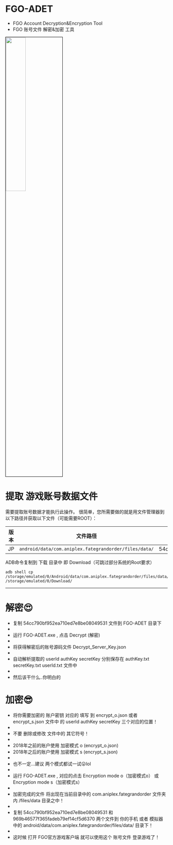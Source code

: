 # FGO-ADET
- FGO Account Decryption&amp;Encryption Tool 
- FGO 账号文件 解密&amp;加密 工具
<img width="35%" style="border: 1px solid black" src="https://i.imgur.com/Bb5iUlu.png">

# 提取 游戏账号数据文件

需要提取账号数据才能执行此操作。
很简单，您所需要做的就是用文件管理器到以下路径并获取以下文件（可能需要ROOT）： 

| 版本 | 文件路径 | 文件名称 |
| --- | --- | --- | 
| JP | `android/data/com.aniplex.fategrandorder/files/data/` | 54cc790bf952ea710ed7e8be08049531 |
ADB命令复制到 下载 目录中 即 Download（可跳过部分系统的Root要求）
```console
adb shell cp /storage/emulated/0/Android/data/com.aniplex.fategrandorder/files/data/54cc790bf952ea710ed7e8be08049531 /storage/emulated/0/Download/
```  
-----------------

# 解密😍
- 复制 54cc790bf952ea710ed7e8be08049531 文件到 FGO-ADET 目录下
- 
- 运行 FGO-ADET.exe , 点击 Decrypt (解密)
- 
- 将获得解密后的账号源码文件 Decrypt_Server_Key.json
- 
- 自动解析提取的 userId authKey secretKey 分别保存在 authKey.txt secretKey.txt userId.txt 文件中
- 
- 然后该干什么..你明白的


# 加密😎
- 将你需要加密的 账户密钥 对应的 填写 到 encrypt_o.json 或者 encrypt_s.json 文件中 的 userId authKey secretKey 三个对应的位置！
- 
- 不要 删除或修改 文件中的 其它符号！
- 
- 2018年之前的账户使用 加密模式 o (encrypt_o.json)
- 2018年之后的账户使用 加密模式 s (encrypt_s.json)
- 
- 也不一定...建议 两个模式都试一试😛lol
- 
- 运行 FGO-ADET.exe , 对应的点击  Encryption mode o（加密模式o） 或 Encryption mode s（加密模式s）
- 
- 加密完成的文件 将出现在当前目录中的 com.aniplex.fategrandorder 文件夹内 /files/data 目录之中！
- 
- 复制 54cc790bf952ea710ed7e8be08049531 和 969b46577f365fadeb79ef14cf5d6370 两个文件到 你的手机 或者 模拟器 中的 android/data/com.aniplex.fategrandorder/files/data/ 目录下！
- 
- 这时候 打开 FGO官方游戏客户端 就可以使用这个 账号文件 登录游戏了！


















